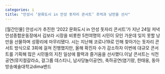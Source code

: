 ```yaml
---
categories: i
title: "안성시 ‘문화도시 in 안성 돗자리 콘서트’ 추억과 낭만을 선사"
---
```

[월간인물] 안성시가 추진한 ‘2022 문화도시 in 안성 돗자리 콘서트’가 지난 24일 저녁 안성종합운동장에서 김보라 시장을 비롯한 5천여명의 시민이 모인 가운데 잊지 못할 낭만을 선물하며 성황리에 마무리됐다. 시는 지난해 코로나19로 인해 찾아가는 돗자리 콘서트 방식으로 3회에 걸쳐 진행했지만, 올해 확진자 수가 감소하자 이번에 대규모 콘서트를 기획해 많은 시민들의 지친 일상에 활력과 즐거움을 선사했다.이날 콘서트는 식전공연(뮤지컬갈라쇼, 걸그룹 데스티니, 남사당놀이공연), 축하공연(염기량, 한태웅, 동아방송예술대학교dima밴드